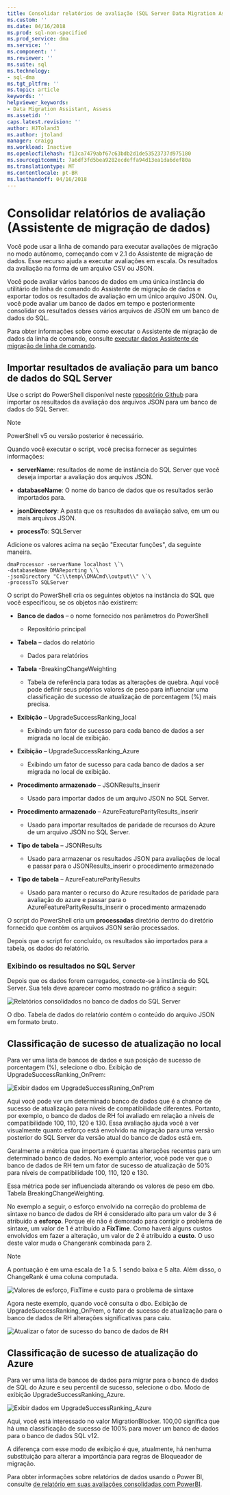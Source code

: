 ```yaml
---
title: Consolidar relatórios de avaliação (SQL Server Data Migration Assistant) | Microsoft Docs
ms.custom: ''
ms.date: 04/16/2018
ms.prod: sql-non-specified
ms.prod_service: dma
ms.service: ''
ms.component: ''
ms.reviewer: ''
ms.suite: sql
ms.technology:
- sql-dma
ms.tgt_pltfrm: ''
ms.topic: article
keywords: ''
helpviewer_keywords:
- Data Migration Assistant, Assess
ms.assetid: ''
caps.latest.revision: ''
author: HJToland3
ms.author: jtoland
manager: craigg
ms.workload: Inactive
ms.openlocfilehash: f13ca7479abf67c63bdb2d1de53523737d975180
ms.sourcegitcommit: 7a6df3fd5bea9282ecdeffa94d13ea1da6def80a
ms.translationtype: MT
ms.contentlocale: pt-BR
ms.lasthandoff: 04/16/2018
---
```

# <a name="consolidate-assessment-reports-data-migration-assistant"></a>Consolidar relatórios de avaliação (Assistente de migração de dados)

Você pode usar a linha de comando para executar avaliações de migração no modo autônomo, começando com v 2.1 do Assistente de migração de dados. Esse recurso ajuda a executar avaliações em escala. Os resultados da avaliação na forma de um arquivo CSV ou JSON.

Você pode avaliar vários bancos de dados em uma única instância do utilitário de linha de comando do Assistente de migração de dados e exportar todos os resultados de avaliação em um único arquivo JSON. Ou, você pode avaliar um banco de dados em tempo e posteriormente consolidar os resultados desses vários arquivos de JSON em um banco de dados do SQL.

Para obter informações sobre como executar o Assistente de migração de dados da linha de comando, consulte [executar dados Assistente de migração de linha de comando](../dma/dma-commandline.md). 


## <a name="import-assessment-results-into-a-sql-server-database"></a>Importar resultados de avaliação para um banco de dados do SQL Server

Use o script do PowerShell disponível neste [repositório Github](https://github.com/Microsoft/sql-server-samples/tree/master/samples/features/data-migration-assistant) para importar os resultados da avaliação dos arquivos JSON para um banco de dados do SQL Server.

> [!NOTE]
> PowerShell v5 ou versão posterior é necessário.

Quando você executar o script, você precisa fornecer as seguintes informações: 

- **serverName**: resultados de nome de instância do SQL Server que você deseja importar a avaliação dos arquivos JSON.

- **databaseName**: O nome do banco de dados que os resultados serão importados para.

- **jsonDirectory**: A pasta que os resultados da avaliação salvo, em um ou mais arquivos JSON.

- **processTo**: SQLServer

Adicione os valores acima na seção "Executar funções", da seguinte maneira.

```
dmaProcessor -serverName localhost \`\
-databaseName DMAReporting \`\
-jsonDirectory "C:\\temp\\DMACmd\\output\\" \`\
-processTo SQLServer
```

O script do PowerShell cria os seguintes objetos na instância do SQL que você especificou, se os objetos não existirem:

- **Banco de dados** – o nome fornecido nos parâmetros do PowerShell

  - Repositório principal

- **Tabela** – dados do relatório

  - Dados para relatórios

- **Tabela** -BreakingChangeWeighting

  - Tabela de referência para todas as alterações de quebra. Aqui você pode definir seus próprios valores de peso para influenciar uma classificação de sucesso de atualização de porcentagem (%) mais precisa.

- **Exibição** – UpgradeSuccessRanking\_local

  - Exibindo um fator de sucesso para cada banco de dados a ser migrada no local de exibição.

- **Exibição** – UpgradeSuccessRanking\_Azure

  - Exibindo um fator de sucesso para cada banco de dados a ser migrada no local de exibição.

- **Procedimento armazenado** – JSONResults\_inserir

  - Usado para importar dados de um arquivo JSON no SQL Server.

- **Procedimento armazenado** – AzureFeatureParityResults\_inserir

  - Usado para importar resultados de paridade de recursos do Azure de um arquivo JSON no SQL Server.

- **Tipo de tabela** – JSONResults

  - Usado para armazenar os resultados JSON para avaliações de local e passar para o JSONResults\_inserir o procedimento armazenado

- **Tipo de tabela** – AzureFeatureParityResults

  - Usado para manter o recurso do Azure resultados de paridade para avaliação do azure e passar para o AzureFeatureParityResults\_inserir o procedimento armazenado

O script do PowerShell cria um **processadas** diretório dentro do diretório fornecido que contém os arquivos JSON serão processados.

Depois que o script for concluído, os resultados são importados para a tabela, os dados do relatório.

### <a name="viewing-the-results-in-sql-server"></a>Exibindo os resultados no SQL Server

Depois que os dados forem carregados, conecte-se à instância do SQL Server. Sua tela deve aparecer como mostrado no gráfico a seguir:

![Relatórios consolidados no banco de dados do SQL Server](../dma/media/DMAReportingDatabase.png)

O dbo. Tabela de dados do relatório contém o conteúdo do arquivo JSON em formato bruto.

## <a name="on-premises-upgrade-success-ranking"></a>Classificação de sucesso de atualização no local

Para ver uma lista de bancos de dados e sua posição de sucesso de porcentagem (%), selecione o dbo. Exibição de UpgradeSuccessRanking_OnPrem:

![Exibir dados em UpgradeSuccessRaning_OnPrem](../dma/media/UpgradeSuccessRankingView.png)

Aqui você pode ver um determinado banco de dados que é a chance de sucesso de atualização para níveis de compatibilidade diferentes. Portanto, por exemplo, o banco de dados de RH foi avaliado em relação a níveis de compatibilidade 100, 110, 120 e 130. Essa avaliação ajuda você a ver visualmente quanto esforço está envolvido na migração para uma versão posterior do SQL Server da versão atual do banco de dados está em.

Geralmente a métrica que importam é quantas alterações recentes para um determinado banco de dados. No exemplo anterior, você pode ver que o banco de dados de RH tem um fator de sucesso de atualização de 50% para níveis de compatibilidade 100, 110, 120 e 130.

Essa métrica pode ser influenciada alterando os valores de peso em dbo. Tabela BreakingChangeWeighting.

No exemplo a seguir, o esforço envolvido na correção do problema de sintaxe no banco de dados de RH é considerado alto para um valor de 3 é atribuído a **esforço**. Porque ele não é demorado para corrigir o problema de sintaxe, um valor de 1 é atribuído a **FixTime**. Como haverá alguns custos envolvidos em fazer a alteração, um valor de 2 é atribuído a **custo**. O uso deste valor muda o Changerank combinada para 2.

> [!NOTE]
> A pontuação é em uma escala de 1 a 5.  1 sendo baixa e 5 alta. Além disso, o ChangeRank é uma coluna computada.

![Valores de esforço, FixTime e custo para o problema de sintaxe](../dma/media/SyntaxIssueEffort.png)

Agora neste exemplo, quando você consulta o dbo. Exibição de UpgradeSuccessRanking_OnPrem, o fator de sucesso de atualização para o banco de dados de RH alterações significativas para caiu.

![Atualizar o fator de sucesso do banco de dados de RH](../dma/media/UpgradeSuccessFactor_HR.png)

## <a name="azure-upgrade-success-ranking"></a>Classificação de sucesso de atualização do Azure

Para ver uma lista de bancos de dados para migrar para o banco de dados de SQL do Azure e seu percentil de sucesso, selecione o dbo. Modo de exibição UpgradeSuccessRanking_Azure.

![Exibir dados em UpgradeSuccessRanking_Azure](../dma/media/UpgradeSuccessRankingView_Azure.png)

Aqui, você está interessado no valor MigrationBlocker. 100,00 significa que há uma classificação de sucesso de 100% para mover um banco de dados para o banco de dados SQL v12.

A diferença com esse modo de exibição é que, atualmente, há nenhuma substituição para alterar a importância para regras de Bloqueador de migração.

Para obter informações sobre relatórios de dados usando o Power BI, consulte [de relatório em suas avaliações consolidadas com PowerBI](../dma/dma-powerbiassesreport.md).
